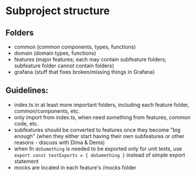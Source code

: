 # Subproject structure

## Folders

- common (common components, types, functions)
- domain (domain types, functions)
- features (major features; each may contain subfeature folders; subfeature folder cannot contain folders)
- grafana (stuff that fixes broken/missing things in Grafana)

## Guidelines:

- index.ts in at least more important folders, including each feature folder, common/components, etc.
- only import from index.ts, when need something from features, common code, etc.
- subfeatures should be converted to features once they become "big enough" (when they either start having their own subfeatures or other reasons - discuss with Dima & Denis)
- when fn `doSomething` is needed to be exported only for unit tests, use `export const testExports = { doSomething }` instead of simple export statement
- mocks are located in each feature's /mocks folder
